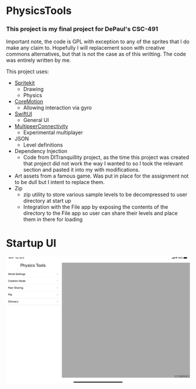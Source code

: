 # PhysicsTools
### This project is my final project for DePaul's CSC-491
Important note, the code is GPL with exception to any of the sprites that I do make any claim to. Hopefully I will replacement soon with creative commons alternatives, but that is not the case as of this writting. The code was entirely written by me. 

This project uses: 
- [Spritekit](https://developer.apple.com/documentation/spritekit/) 
  - Drawing
  - Physics
- [CoreMotion](https://developer.apple.com/documentation/coremotion)
  - Allowing interaction via gyro
- [SwiftUI](https://developer.apple.com/xcode/swiftui/)
    - General UI
- [MultipeerConnectivity](https://developer.apple.com/documentation/multipeerconnectivity)
    - Experimental multiplayer
- JSON
  - Level definitions
- Dependency Injection
  - Code from DITranquillity project, as the time this project was created that project did not work the way I wanted to so I took the relevant section and pasted it into my with modifications.
- Art assets from a famous game. Was put in place for the assignment not to be dull but I intent to replace them.
- Zip 
  - zip utility to store various sample levels to be decompressed to user directory at start up
  - Integration with the File app by exposing the contents of the directory to the File app so user can share their levels and place them in there for loading



# Startup UI
![alt image1](Screenshots/IMG_0003.PNG)